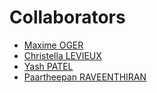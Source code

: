 # Collaborators

* [Maxime OGER](https://github.com/maximeoger)
* [Christella LEVIEUX](https://github.com/christellal)
* [Yash PATEL](https://github.com/ya-sh)
* [Paartheepan RAVEENTHIRAN](https://github.com/punkte)
